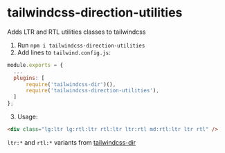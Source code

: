 # tailwindcss-direction-utilities
Adds LTR and RTL utilities classes to tailwindcss

1. Run `npm i tailwindcss-direction-utilities`
2. Add lines to `tailwind.config.js`:
  ```js
  module.exports = {
    ...
    plugins: [
        require('tailwindcss-dir')(),
        require('tailwindcss-direction-utilities'),
    ]
  };
  ```
3. Usage:
  ```html
  <div class="lg:ltr lg:rtl:ltr rtl:ltr ltr:rtl md:rtl:ltr ltr rtl" />
  ```
  
`ltr:*` and `rtl:*` variants from [tailwindcss-dir](https://github.com/RonMelkhior/tailwindcss-dir)
